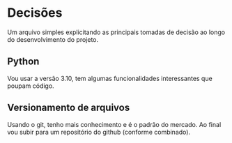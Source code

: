 # Decisões

Um arquivo simples explicitando as principais tomadas de decisão ao longo do desenvolvimento do projeto.


## Python

Vou usar a versão 3.10, tem algumas funcionalidades interessantes que poupam código.


## Versionamento de arquivos

Usando o git, tenho mais conhecimento e é o padrão do mercado. Ao final vou subir para um repositório do github (conforme combinado).


